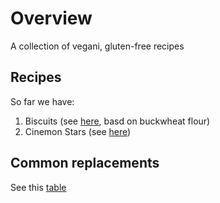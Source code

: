 # Overview
A collection of vegani, gluten-free recipes

## Recipes
So far we have:
1. Biscuits (see [here](biscuits.txt), basd on buckwheat flour)
2. Cinemon Stars (see [here](cinemon_stars.txt))

## Common replacements
See this [table](substitutes.rst)

